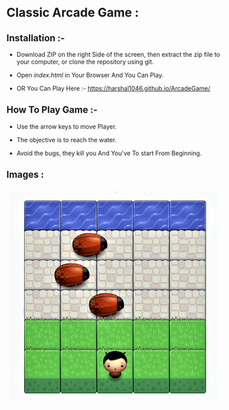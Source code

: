 # Classic Arcade Game :

## Installation :-

* Download ZIP on the right Side of the screen, then extract the zip file to your computer, or clone the repository using git.

* Open *index.html* in Your Browser And You Can Play.

* OR You Can Play Here :- https://harshal1046.github.io/ArcadeGame/


## How To Play Game :-

* Use the arrow keys to move Player.

* The objective is to reach the water.

* Avoid the bugs, they kill you And You've To start From Beginning.

## Images :

![Arcade Game](images/game.png)
